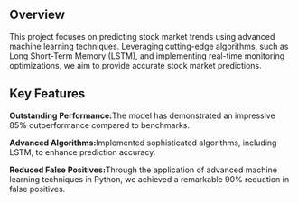 ## Overview ##
This project focuses on predicting stock market trends using advanced machine learning techniques. Leveraging cutting-edge algorithms, such as Long Short-Term Memory (LSTM), and implementing real-time monitoring optimizations, we aim to provide accurate stock market predictions.

## Key Features ##
<b>Outstanding Performance:</b>The model has demonstrated an impressive 85% outperformance compared to benchmarks.

<b>Advanced Algorithms:</b>Implemented sophisticated algorithms, including LSTM, to enhance prediction accuracy.

<b>Reduced False Positives:</b>Through the application of advanced machine learning techniques in Python, we achieved a remarkable 90% reduction in false positives.
